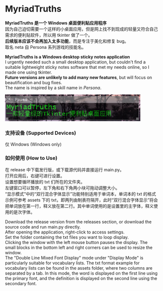 # MyriadTruths

**MyriadTruths 是一个 Windows 桌面便利贴应用程序** </br>
因为自己迫切需要一个这样的小桌面应用，但是网上找不到现成的轻量又符合自己需求的便利贴软件，所以用 tkinter 做了一个。</br>
**后续版本应该不会再加入太多功能**，而是专注于美化和修复 bug。</br>
取名 neta 自 Persona 系列游戏的技能名。</br>

**MyriadTruths is a Windows desktop sticky notes application**</br>
I urgently needed such a small desktop application, but couldn't find a suitable lightweight sticky notes software that met my needs online, so I made one using tkinter.</br>
**Future versions are unlikely to add many new features**, but will focus on beautification and bug fixes.</br>
The name is inspired by a skill name in _Persona_.</br>

![image](https://github.com/Cookiesukaze/MyriadTruths/blob/main/assets/sample_img.png?raw=true)

### 支持设备 (Supported Devices)
仅 Windows (Windows only)

### 如何使用 (How to Use)
在 release 中下载发行版，或下载源代码并直接运行 main.py。</br>
打开应用后，右键可进行设置。</br>
设置想要循环播放的 txt 们所在的文件夹。</br>
左键窗口可以暂停，左下角和右下角两小块可拖动调整大小。</br>
“显示模式”中的“双行混合字体显示”功能特别适用于单词本，单词本的 txt 的格式示例可参考 assets 下的 txt，即两列由制表符隔开，此时“双行混合字体显示”将会把单词放在第一行，释义放在第二行。其中单词使用的是设置里的主字体，释义使用的是次字体。</br>

Download the release version from the releases section, or download the source code and run main.py directly.</br>
After opening the application, right-click to access settings.</br>
Set the folder containing the txt files you want to loop display.</br>
Clicking the window with the left mouse button pauses the display. The small blocks in the bottom left and right corners can be used to resize the window.</br>
The "Double Line Mixed Font Display" mode under "Display Mode" is particularly suitable for vocabulary lists. The txt format example for vocabulary lists can be found in the assets folder, where two columns are separated by a tab. In this mode, the word is displayed on the first line using the primary font, and the definition is displayed on the second line using the secondary font.</br>
